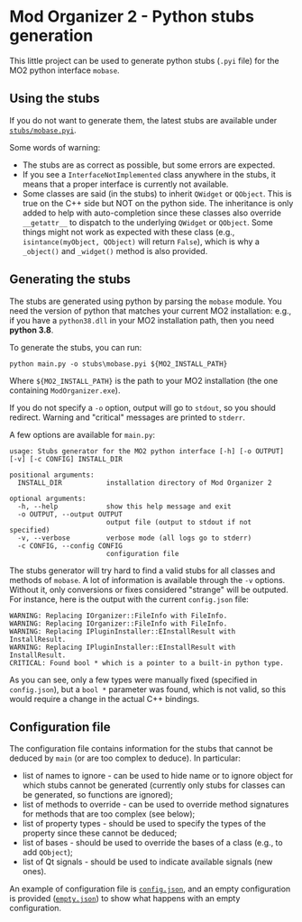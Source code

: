 # Mod Organizer 2 - Python stubs generation

This little project can be used to generate python stubs (`.pyi` file) for the MO2 python
interface `mobase`.

## Using the stubs

If you do not want to generate them, the latest stubs are available under [`stubs/mobase.pyi`](stubs/mobase.pyi).

Some words of warning:
- The stubs are as correct as possible, but some errors are expected.
- If you see a `InterfaceNotImplemented` class anywhere in the stubs, it means that a proper interface is
    currently not available.
- Some classes are said (in the stubs) to inherit `QWidget` or `QObject`. This is true on the C++ side but NOT
    on the python side. The inheritance is only added to help with auto-completion since these classes also
    override `__getattr__` to dispatch to the underlying `QWidget` or `QObject`. Some things might not work as
    expected with these class (e.g., `isintance(myObject, QObject)` will return `False`), which is why a
    `_object()` and `_widget()` method is also provided.

## Generating the stubs

The stubs are generated using python by parsing the `mobase` module.
You need the version of python that matches your current MO2 installation: e.g., if you have a `python38.dll` in
your MO2 installation path, then you need **python 3.8**.

To generate the stubs, you can run:

```
python main.py -o stubs\mobase.pyi ${MO2_INSTALL_PATH}
```

Where `${MO2_INSTALL_PATH}` is the path to your MO2 installation (the one containing `ModOrganizer.exe`).

If you do not specify a `-o` option, output will go to `stdout`, so you should redirect. Warning and "critical"
messages are printed to `stderr`.

A few options are available for `main.py`:

```
usage: Stubs generator for the MO2 python interface [-h] [-o OUTPUT] [-v] [-c CONFIG] INSTALL_DIR

positional arguments:
  INSTALL_DIR           installation directory of Mod Organizer 2

optional arguments:
  -h, --help            show this help message and exit
  -o OUTPUT, --output OUTPUT
                        output file (output to stdout if not specified)
  -v, --verbose         verbose mode (all logs go to stderr)
  -c CONFIG, --config CONFIG
                        configuration file
```

The stubs generator will try hard to find a valid stubs for all classes and methods of `mobase`.
A lot of information is available through the `-v` options. Without it, only conversions or fixes
considered "strange" will be outputed. For instance, here is the output with the current `config.json`
file:

```
WARNING: Replacing IOrganizer::FileInfo with FileInfo.
WARNING: Replacing IOrganizer::FileInfo with FileInfo.
WARNING: Replacing IPluginInstaller::EInstallResult with InstallResult.
WARNING: Replacing IPluginInstaller::EInstallResult with InstallResult.
CRITICAL: Found bool * which is a pointer to a built-in python type.
```

As you can see, only a few types were manually fixed (specified in `config.json`), but a `bool *`
parameter was found, which is not valid, so this would require a change in the actual C++ bindings.

## Configuration file

The configuration file contains information for the stubs that cannot be deduced by `main` (or are too
complex to deduce). In particular:

- list of names to ignore - can be used to hide name or to ignore object for which stubs cannot be generated (currently
    only stubs for classes can be generated, so functions are ignored);
- list of methods to override - can be used to override method signatures for methods that are too complex (see below);
- list of property types - should be used to specify the types of the property since these cannot be deduced;
- list of bases - should be used to override the bases of a class (e.g., to add `QObject`);
- list of Qt signals - should be used to indicate available signals (new ones).

An example of configuration file is [`config.json`](config.json), and an empty configuration is provided ([`empty.json`](empty.json))
to show what happens with an empty configuration.